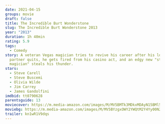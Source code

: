 ```yaml
---
date: 2021-04-15
groups: movie
draft: false
title: The Incredible Burt Wonderstone
slug: The Incredible Burt Wonderstone 2013
year: "2013"
duration: 1h 40min
rating: 5.9
tags:
  - Comedy
story: A veteran Vegas magician tries to revive his career after his longtime
  partner quits, he gets fired from his casino act, and an edgy new "street
  magician" steals his thunder.
stars:
  - Steve Carell
  - Steve Buscemi
  - Olivia Wilde
  - Jim Carrey
  - James Gandolfini
imdbid: tt0790628
parentsguide: 13
moviecover: https://m.media-amazon.com/images/M/MV5BMTk3MDkxMDAyN15BMl5BanBnXkFtZTcwODY5NzQyOQ@@._V1_FMjpg_UY863_.jpg
moviebg: https://m.media-amazon.com/images/M/MV5BYzgxOWY2YWQtM2Y4Yy00N2RjLWE3N2EtOTljNzU0NWVmNzE4XkEyXkFqcGdeQXVyNzI1NzMxNzM@._V1_FMjpg_UX1280_.jpg
trailer: kn1wR1V9dqs
---
```

